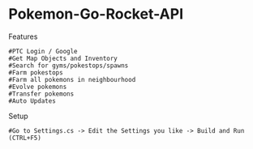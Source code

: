 # Pokemon-Go-Rocket-API

Features
```
#PTC Login / Google
#Get Map Objects and Inventory
#Search for gyms/pokestops/spawns
#Farm pokestops
#Farm all pokemons in neighbourhood
#Evolve pokemons
#Transfer pokemons
#Auto Updates
```
Setup
```
#Go to Settings.cs -> Edit the Settings you like -> Build and Run (CTRL+F5)
